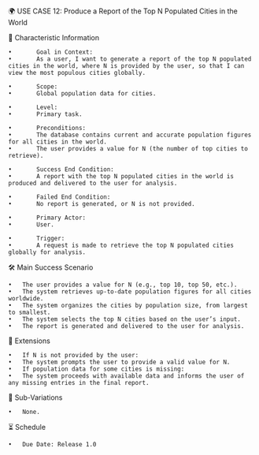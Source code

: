 🌍 USE CASE 12: Produce a Report of the Top N Populated Cities in the World

📌 Characteristic Information

	•       Goal in Context:
	•       As a user, I want to generate a report of the top N populated cities in the world, where N is provided by the user, so that I can view the most populous cities globally.
	
    •       Scope:
	•       Global population data for cities.
	
    •       Level:
	•       Primary task.
	
    •       Preconditions:
	•       The database contains current and accurate population figures for all cities in the world.
	•       The user provides a value for N (the number of top cities to retrieve).
	
    •       Success End Condition:
	•       A report with the top N populated cities in the world is produced and delivered to the user for analysis.
	
    •       Failed End Condition:
	•       No report is generated, or N is not provided.
	
    •       Primary Actor:
	•       User.
	
    •       Trigger:
	•       A request is made to retrieve the top N populated cities globally for analysis.

🛠 Main Success Scenario

	•	The user provides a value for N (e.g., top 10, top 50, etc.).
	•	The system retrieves up-to-date population figures for all cities worldwide.
	•	The system organizes the cities by population size, from largest to smallest.
	•	The system selects the top N cities based on the user’s input.
	•	The report is generated and delivered to the user for analysis.

🚨 Extensions

	•	If N is not provided by the user:
	•	The system prompts the user to provide a valid value for N.
	•	If population data for some cities is missing:
	•	The system proceeds with available data and informs the user of any missing entries in the final report.

🔀 Sub-Variations

	•	None.

⏳ Schedule

	•	Due Date: Release 1.0

